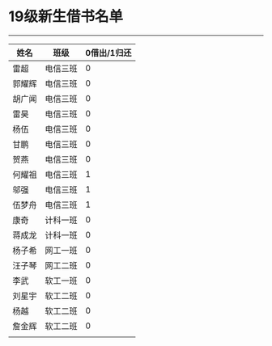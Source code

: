 # 19级新生借书名单

---

| 姓名   | 班级     |0借出/1归还|
| ------ | -------- | ----- |
| 雷超   | 电信三班 | 0 |
| 郭耀辉 | 电信三班 | 0 |
| 胡广闻 | 电信三班 | 0 |
| 雷昊   | 电信三班 | 0 |
| 杨伍   | 电信三班 | 0 |
| 甘鹏   | 电信三班 | 0 |
| 贺燕   | 电信三班 | 0 |
| 何耀祖 | 电信三班 | 1 |
| 邬强   | 电信三班 | 1 |
| 伍梦舟 | 电信三班 | 1 |
| 康奇   | 计科一班 | 0 |
| 蒋成龙 | 计科一班 | 0 |
| 杨子希 | 网工一班 | 0 |
| 汪子琴 | 网工二班 | 0 |
| 李武   | 软工一班 | 0 |
| 刘星宇 | 软工二班 | 0 |
| 杨越   | 软工二班 | 0 |
| 詹金辉 | 软工二班 | 0 |
|        |          |       |

